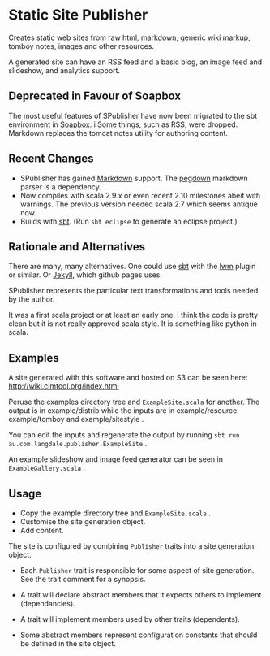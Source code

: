 # Static Site Publisher

Creates static web sites from raw html, markdown,
generic wiki markup, tomboy notes, images and other resources.

A generated site can have an RSS feed and a basic blog,
an image feed and slideshow, and analytics support.

## Deprecated in Favour of Soapbox

The most useful features of SPublisher have now been migrated to the sbt environment in [Soapbox](https://github.com/arnolddevos/Soapbox). i
Some things, such as RSS, were dropped. 
Markdown replaces the tomcat notes utility for authoring content.

## Recent Changes

* SPublisher has gained [Markdown] support. The [pegdown] markdown parser is a dependency.
* Now compiles with scala 2.9.x or even recent 2.10 milestones abeit with warnings.  The previous version needed scala 2.7 which seems antique now.
* Builds with [sbt]. (Run `sbt eclipse` to generate an eclipse project.)

## Rationale and Alternatives

There are many, many alternatives.  One could use [sbt] with the [lwm] plugin or similar.  Or [Jekyll], which github pages uses.

SPublisher represents the particular text transformations and tools needed by the author. 

It was a first scala project or at least an early one.  I think the code is pretty clean but it is not really approved scala style.  It is something like python in scala. 

## Examples

A site generated with this software and hosted on S3 can be seen here: 
http://wiki.cimtool.org/index.html

Peruse the examples directory tree and `ExampleSite.scala` for another. 
The output is in example/distrib while the inputs are in example/resource
example/tomboy and example/sitestyle . 

You can edit the inputs and regenerate the output by running 
`sbt run au.com.langdale.publisher.ExampleSite` .

An example slideshow and image feed generator 
can be seen in `ExampleGallery.scala` . 

## Usage

 * Copy the example directory tree and `ExampleSite.scala` .
 * Customise the site generation object.
 * Add content. 

The site is configured by combining `Publisher` traits into
a site generation object. 

 * Each `Publisher` trait is responsible
   for some aspect of site generation. 
   See the trait comment for a synopsis. 

 * A trait will declare abstract members that it
   expects others to implement (dependancies).

 * A trait will implement members 
   used by other traits (dependents).

 * Some abstract members represent configuration
   constants that should be defined in the site object. 

[markdown]: http://daringfireball.net/projects/markdown/
[sbt]: https://github.com/harrah/xsbt/wiki
[lwm]: http://software.clapper.org/sbt-lwm/
[jekyll]: http://jekyllrb.com/
[pegdown]: https://github.com/sirthias/pegdown

